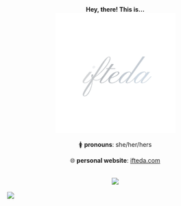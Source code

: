 <div align="center">
    <strong>Hey, there! This is...</strong>
    <br />
    <img src="ifteda.gif" alt="ifteda">
    <p>
        🚺 <strong>pronouns</strong>: she/her/hers
    </p>
    <p>
        🌐 <strong>personal website</strong>: 
        <a href="https://ifteda.com/" target="_blank" rel="noopener noreferrer">
            ifteda.com
        </a>
    </p>
    <br />
    <a href="https://github.com/ifteda" target="_blank" rel="noopener noreferrer">
        <img src="https://komarev.com/ghpvc/?username=iftedae&color=1E2832&label=visitors">
    </a>
</div>

![](https://hit.yhype.me/github/profile?user_id=33703032)
